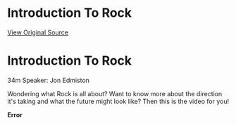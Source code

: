 # Introduction To Rock
[View Original Source](https://community.rockrms.com/developer/videos/introduction-to-rock)

   

Introduction To Rock
====================

34m Speaker: Jon Edmiston

Wondering what Rock is all about? Want to know more about the direction it's taking and what the future might look like? Then this is the video for you!

**Error**